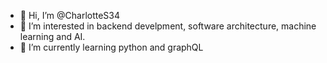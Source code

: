 - 👋 Hi, I’m @CharlotteS34
- 👀 I’m interested in backend develpment, software architecture, machine learning and AI.
- 🌱 I’m currently learning python and graphQL
